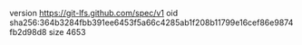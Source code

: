 version https://git-lfs.github.com/spec/v1
oid sha256:364b3284fbb391ee6453f5a66c4285ab1f208b11799e16cef86e9874fb2d98d8
size 4653
